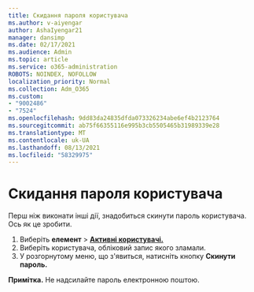 ```yaml
---
title: Скидання пароля користувача
ms.author: v-aiyengar
author: AshaIyengar21
manager: dansimp
ms.date: 02/17/2021
ms.audience: Admin
ms.topic: article
ms.service: o365-administration
ROBOTS: NOINDEX, NOFOLLOW
localization_priority: Normal
ms.collection: Adm_O365
ms.custom:
- "9002486"
- "7524"
ms.openlocfilehash: 9dd83da24835dfda073326234abe6ef4b2123764
ms.sourcegitcommit: ab75f66355116e995b3cb5505465b31989339e28
ms.translationtype: MT
ms.contentlocale: uk-UA
ms.lasthandoff: 08/13/2021
ms.locfileid: "58329975"
---
```

# <a name="reset-the-users-password"></a>Скидання пароля користувача

Перш ніж виконати інші дії, знадобиться скинути пароль користувача. Ось як це зробити.

1. Виберіть **елемент**  >  **[Активні користувачі.](https://go.microsoft.com/fwlink/p/?linkid=834822)**
1. Виберіть користувача, обліковий запис якого зламали.
1. У розгорнутому меню, що з'явиться, натисніть кнопку **Скинути пароль.**

**Примітка.** Не надсилайте пароль електронною поштою.
